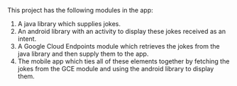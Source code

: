 This project has the following modules in the app:
1) A java library which supplies jokes.
2) An android library with an activity to display these jokes received as an intent.
3) A Google Cloud Endpoints module which retrieves the jokes from the java library and then supply them to the app.
4) The mobile app which ties all of these elements together by fetching the jokes from the GCE module and using the android library to display them.
